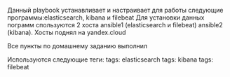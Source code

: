 Данный playbook устанавливает и настраивает для работы следующие программы:elasticsearch, kibana и filebeat
Для установки данных пограмм спользуются 2 хоста ansible1 (elasticsearch и filebeat) ansible2 (kibana).
Хосты поднял на yandex.cloud

Все пункты по домашнему заданию выполнил 

Используются следующие теги:
tags: elasticsearch
tags: kibana
tags: filebeat
